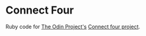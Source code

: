 # Connect Four

Ruby code for [The Odin Project's](https://www.theodinproject.com/) [Connect four project](https://www.theodinproject.com/courses/ruby-programming/lessons/testing-your-ruby-code).

